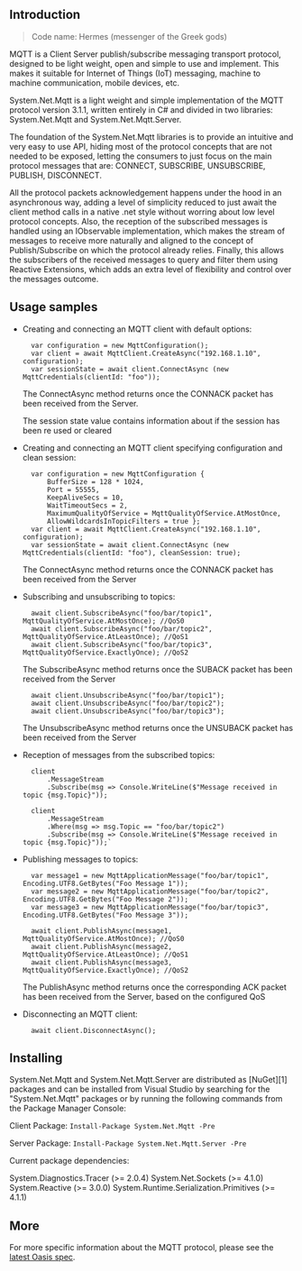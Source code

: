 ## Introduction

> Code name: Hermes (messenger of the Greek gods)

MQTT is a Client Server publish/subscribe messaging transport protocol, designed to be light weight, open and simple to use and implement. This makes it suitable for Internet of Things (IoT) messaging, machine to machine communication, mobile devices, etc.

System.Net.Mqtt is a light weight and simple implementation of the MQTT protocol version 3.1.1, written entirely in C# and divided in two libraries: System.Net.Mqtt and System.Net.Mqtt.Server.

The foundation of the System.Net.Mqtt libraries is to provide an intuitive and very easy to use API, hiding most of the protocol concepts that are not needed to be exposed, letting the consumers to just focus on the main protocol messages that are: CONNECT, SUBSCRIBE, UNSUBSCRIBE, PUBLISH, DISCONNECT. 

All the protocol packets acknowledgement happens under the hood in an asynchronous way, adding a level of simplicity reduced to just await the client method calls in a native .net style without worring about low level protocol concepts.
Also, the reception of the subscribed messages is handled using an IObservable implementation, which makes the stream of messages to receive more naturally and aligned to the concept of Publish/Subscribe on which the protocol already relies.
Finally, this allows the subscribers of the received messages to query and filter them using Reactive Extensions, which adds an extra level of flexibility and control over the messages outcome.

## Usage samples

* Creating and connecting an MQTT client with default options:
	
		var configuration = new MqttConfiguration();	
		var client = await MqttClient.CreateAsync("192.168.1.10", configuration);
		var sessionState = await client.ConnectAsync (new MqttCredentials(clientId: "foo"));
	
	The ConnectAsync method returns once the CONNACK packet has been received from the Server.
	
	The session state value contains information about if the session has been re used or cleared

* Creating and connecting an MQTT client specifying configuration and clean session:

		var configuration = new MqttConfiguration {
			BufferSize = 128 * 1024,
			Port = 55555,
			KeepAliveSecs = 10,
			WaitTimeoutSecs = 2,
			MaximumQualityOfService = MqttQualityOfService.AtMostOnce,	
			AllowWildcardsInTopicFilters = true };
		var client = await MqttClient.CreateAsync("192.168.1.10", configuration);
		var sessionState = await client.ConnectAsync (new MqttCredentials(clientId: "foo"), cleanSession: true);
		
	The ConnectAsync method returns once the CONNACK packet has been received from the Server

* Subscribing and unsubscribing to topics:

		await client.SubscribeAsync("foo/bar/topic1", MqttQualityOfService.AtMostOnce); //QoS0
		await client.SubscribeAsync("foo/bar/topic2", MqttQualityOfService.AtLeastOnce); //QoS1
		await client.SubscribeAsync("foo/bar/topic3", MqttQualityOfService.ExactlyOnce); //QoS2

	The SubscribeAsync method returns once the SUBACK packet has been received from the Server

		await client.UnsubscribeAsync("foo/bar/topic1");
		await client.UnsubscribeAsync("foo/bar/topic2");
		await client.UnsubscribeAsync("foo/bar/topic3");
	
	The UnsubscribeAsync method returns once the UNSUBACK packet has been received from the Server
	
* Reception of messages from the subscribed topics:

		client
			.MessageStream
			.Subscribe(msg => Console.WriteLine($"Message received in topic {msg.Topic}"));
			
		client
			.MessageStream
			.Where(msg => msg.Topic == "foo/bar/topic2")
			.Subscribe(msg => Console.WriteLine($"Message received in topic {msg.Topic}"));`
	
* Publishing messages to topics:

		var message1 = new MqttApplicationMessage("foo/bar/topic1", Encoding.UTF8.GetBytes("Foo Message 1"));
		var message2 = new MqttApplicationMessage("foo/bar/topic2", Encoding.UTF8.GetBytes("Foo Message 2"));
		var message3 = new MqttApplicationMessage("foo/bar/topic3", Encoding.UTF8.GetBytes("Foo Message 3"));

		await client.PublishAsync(message1, MqttQualityOfService.AtMostOnce); //QoS0
		await client.PublishAsync(message2, MqttQualityOfService.AtLeastOnce); //QoS1
		await client.PublishAsync(message3, MqttQualityOfService.ExactlyOnce); //QoS2
		
	The PublishAsync method returns once the corresponding ACK packet has been received from the Server, based on the configured QoS

* Disconnecting an MQTT client:

		await client.DisconnectAsync();

## Installing

System.Net.Mqtt and System.Net.Mqtt.Server are distributed as [NuGet][1] packages and can be installed from Visual Studio by searching for the "System.Net.Mqtt" packages or by running the following commands from the Package Manager Console:

Client Package:
	`Install-Package System.Net.Mqtt -Pre`
	
Server Package:
	`Install-Package System.Net.Mqtt.Server -Pre`
	
Current package dependencies:

System.Diagnostics.Tracer (>= 2.0.4)
System.Net.Sockets (>= 4.1.0)
System.Reactive (>= 3.0.0)
System.Runtime.Serialization.Primitives (>= 4.1.1)

## More

For more specific information about the MQTT protocol, please see the [latest Oasis spec](http://docs.oasis-open.org/mqtt/mqtt/v3.1.1/csprd02/mqtt-v3.1.1-csprd02.html).
